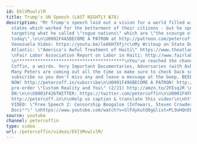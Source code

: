 ```yaml
---
id: EklVMvwlslM
title: Trump's UN Speech (LAST NIGHTLY №78)
description: "Mr Trump's speech laid out a vision for a world filled with sovereign
  states which worked for the betterment of their citizens - but he spent large portions
  targeting what he called \"rogue nations\" which are \"the scourge of our planet
  today\".\n\n\U0001F4A5BECOME A PATRON at http://patreon.com/petercoffin\n\nBadMouse's
  Venezuela Video: https://youtu.be/le86H7Xfjrc\nMy Writeup on State Dept/Haiti: https://medium.com/@petercoffin/how-hillary-clinton-undercut-haitian-workers-1963ee9b9ace\nThe
  Atlantic: \"America's Awful Treatment of Haiti\" https://www.theatlantic.com/politics/archive/2011/06/us-haiti-wikileaks-minimum-wage-petrocaribe/351514/
  \nFair Labor Association Report on Labor in Haiti: http://www.fairlabor.org/sites/default/files/documents/reports/august-2014-minimum-wage-in-haiti.pdf\n
  \n*****************************************\nYou've reached the channel of Peter
  Coffin, a weirdo. Very Important Documentaries, Adversaries (with Ashleigh!) and
  Many Peters are coming out all the time so make sure to check back soon. Please
  subscribe so you don't miss any and leave a message at the beep. BEEEEEEEEEP.\n\n\U0001F4FASubscribe
  NOW! http://petercoff.in/subscribe\n\U0001F496BECOME A PATRON! http://patreon.com/petercoffin\n\U0001F4D5
  pre-order \"Custom Reality and You\" (2/21) http://amzn.to/2FEsqJR \n\nFOLLOW PETER
  ON:\n\n\U0001F426TWITTER: https://twitter.com/petercoffin\n\U0001F4F0MEDIUM: https://medium.com/@petercoffin\n\U0001F4F1NOTIFICATIONS:
  http://petercoff.in\n\nHelp us caption & translate this video!\n\nhttps://amara.org/v/daGC/\n\n-~-~~-~~~-~~-~-\nNEW
  VIDEO: \"Free Speech 2: Censorship Boogaloo (Infowars, Steven Crowder) | Very Important
  Docs²³\" \nhttps://www.youtube.com/watch?v=SlFdykutQ0g&list=PL9oHQnEByWyXObkJN9YYQS9hxBjpN8RLG\n-~-~~-~~~-~~-~-"
source: youtube
channel: petercoffin
type: video
url: /petercoffin/videos/EklVMvwlslM/
---
```

